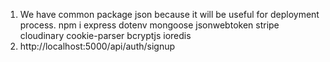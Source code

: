 1. We have common package json because it will be useful for deployment process.
npm i express dotenv mongoose jsonwebtoken stripe cloudinary cookie-parser bcryptjs ioredis
2. http://localhost:5000/api/auth/signup
